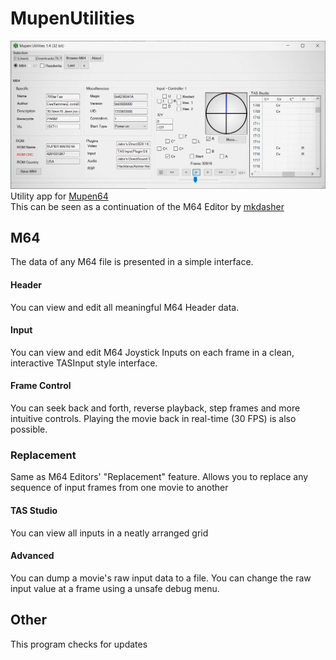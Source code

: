 # MupenUtilities
![MupenUtilities](https://raw.githubusercontent.com/Aurumaker72/MupenUtilities/input-roll/screenshot1.PNG "Mupen64 Utilities")<br>
Utility app for [Mupen64](https://github.com/mkdasher/mupen64-rr-lua-/)<br>
This can be seen as a continuation of the M64 Editor by [mkdasher](https://github.com/mkdasher/)

## M64
The data of any M64 file is presented in a simple interface.

#### Header
You can view and edit all meaningful M64 Header data.

#### Input
You can view and edit M64 Joystick Inputs on each frame in a clean, interactive TASInput style interface.

#### Frame Control
You can seek back and forth, reverse playback, step frames and more intuitive controls.
Playing the movie back in real-time (30 FPS) is also possible.

### Replacement
Same as M64 Editors' "Replacement" feature. Allows you to replace any sequence of input frames from one movie to another

#### TAS Studio
You can view all inputs in a neatly arranged grid

#### Advanced
You can dump a movie's raw input data to a file.
You can change the raw input value at a frame using a unsafe debug menu.

## Other
This program checks for updates
